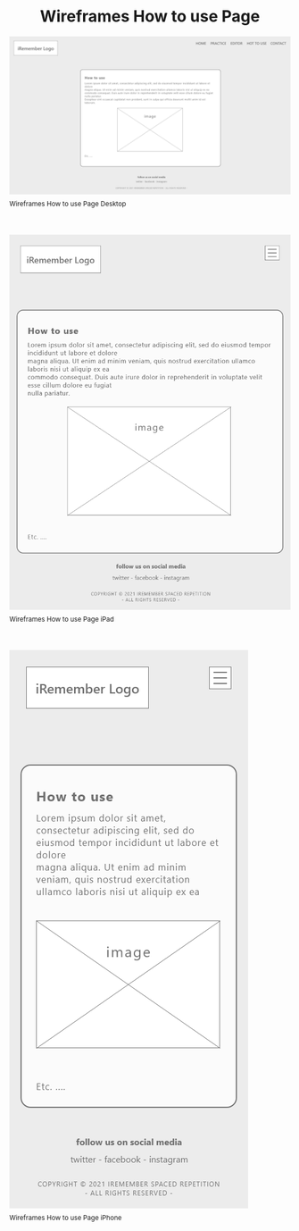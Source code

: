 <h1 align="center">Wireframes How to use Page</h1>

<!-- How to use Page Wireframes -->
<img src="manual-desktop.png" alt="how to use page wireframes desktop"><br>
<sub>Wireframes How to use Page Desktop</sub><br><br><br>

<img src="manual-ipad.png" alt="how to use page wireframes ipad"><br>
<sub>Wireframes How to use Page iPad</sub><br><br><br>

<img src="manual-iphone.png" alt="how to use page wireframes iphone"><br>
<sub>Wireframes How to use Page iPhone</sub><br><br><br>